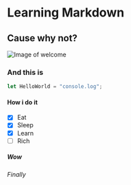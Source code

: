 # Learning Markdown
## Cause why not?
![Image of welcome](https://octodex.github.com/images/welcometocat.png)
### And this is
``` javascript
let HelloWorld = "console.log";
```
#### How i do it
- [x] Eat
- [x] Sleep
- [x] Learn
- [ ] Rich
##### Wow
###### Finally
